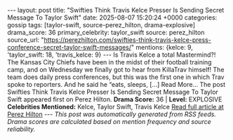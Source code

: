 --- layout: post title: "Swifties Think Travis Kelce Presser Is Sending Secret Message To Taylor Swift" date: 2025-08-07 15:20:24 +0000 categories: gossip tags: [taylor-swift, source-perez_hilton, drama-explosive] drama_score: 36 primary_celebrity: taylor_swift source: perez_hilton source_url: "https://perezhilton.com/swifties-think-travis-kelce-press-conference-secret-taylor-swift-messages/" mentions: {kelce: 9, 'taylor_swift: 18, 'travis_kelce: 9} --- Is Travis Kelce a total Mastermind?! The Kansas City Chiefs have been in the midst of their football training camp, and on Wednesday we finally got to hear from KillaTrav himself! The team does daily press conferences, but this was the first one in which Trav spoke to reporters. And he said he “eats, sleeps, [...] Read More... The post Swifties Think Travis Kelce Presser Is Sending Secret Message To Taylor Swift appeared first on Perez Hilton. **Drama Score:** 36 | **Level:** EXPLOSIVE **Celebrities Mentioned:** Kelce, Taylor Swift, Travis Kelce [Read full article at Perez Hilton](https://perezhilton.com/swifties-think-travis-kelce-press-conference-secret-taylor-swift-messages/) --- *This post was automatically generated from RSS feeds. Drama scores are calculated based on mention frequency and source reliability.*